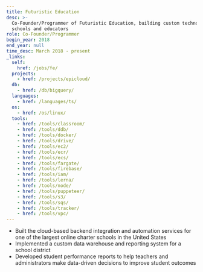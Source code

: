 ```yaml
---
title: Futuristic Education
desc: >-
  Co-Founder/Programmer of Futuristic Education, building custom technology for
  schools and educators
role: Co-Founder/Programmer
begin_year: 2018
end_year: null
time_desc: March 2018 - present
_links:
  self:
    href: /jobs/fe/
  projects:
    - href: /projects/epicloud/
  db:
    - href: /db/bigquery/
  languages:
    - href: /languages/ts/
  os:
    - href: /os/linux/
  tools:
    - href: /tools/classroom/
    - href: /tools/ddb/
    - href: /tools/docker/
    - href: /tools/drive/
    - href: /tools/ec2/
    - href: /tools/ecr/
    - href: /tools/ecs/
    - href: /tools/fargate/
    - href: /tools/firebase/
    - href: /tools/iam/
    - href: /tools/lerna/
    - href: /tools/node/
    - href: /tools/puppeteer/
    - href: /tools/s3/
    - href: /tools/sqs/
    - href: /tools/tracker/
    - href: /tools/vpc/
---
```


- Built the cloud-based backend integration and automation services for one of the largest online charter schools in the United States
- Implemented a custom data warehouse and reporting system for a school district
- Developed student performance reports to help teachers and administrators make data-driven decisions to improve student outcomes
